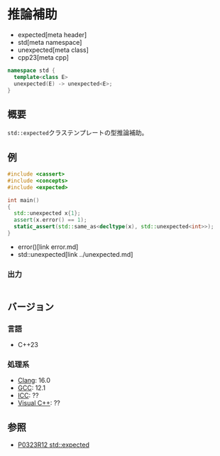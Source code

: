 # 推論補助
* expected[meta header]
* std[meta namespace]
* unexpected[meta class]
* cpp23[meta cpp]

```cpp
namespace std {
  template<class E>
  unexpected(E) -> unexpected<E>;
}
```

## 概要
`std::expected`クラステンプレートの型推論補助。


## 例
```cpp example
#include <cassert>
#include <concepts>
#include <expected>

int main()
{
  std::unexpected x{1};
  assert(x.error() == 1);
  static_assert(std::same_as<decltype(x), std::unexpected<int>>);
}
```
* error()[link error.md]
* std::unexpected[link ../unexpected.md]

### 出力
```
```


## バージョン
### 言語
- C++23

### 処理系
- [Clang](/implementation.md#clang): 16.0
- [GCC](/implementation.md#gcc): 12.1
- [ICC](/implementation.md#icc): ??
- [Visual C++](/implementation.md#visual_cpp): ??


## 参照
- [P0323R12 std::expected](https://www.open-std.org/jtc1/sc22/wg21/docs/papers/2022/p0323r12.html)
